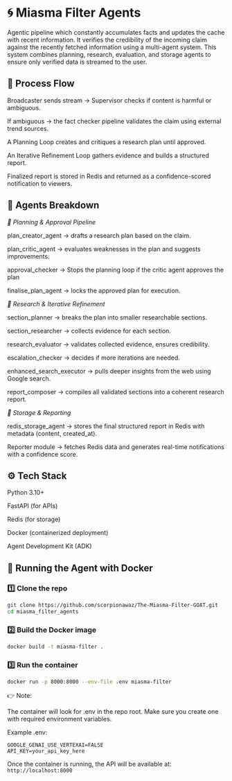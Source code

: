 # 🌀 Miasma Filter Agents
Agentic pipeline which constantly accumulates facts and updates the cache with recent information. It verifies the credibility of the incoming claim against the recently fetched information using a multi-agent system.
This system combines planning, research, evaluation, and storage agents to ensure only verified data is streamed to the user.

## 📌 Process Flow

Broadcaster sends stream → Supervisor checks if content is harmful or ambiguous.

If ambiguous → the fact checker pipeline validates the claim using external trend sources.

A Planning Loop creates and critiques a research plan until approved.

An Iterative Refinement Loop gathers evidence and builds a structured report.

Finalized report is stored in Redis and returned as a confidence-scored notification to viewers.


## 🧩 Agents Breakdown
*🔹 Planning & Approval Pipeline*

plan_creator_agent → drafts a research plan based on the claim.

plan_critic_agent → evaluates weaknesses in the plan and suggests improvements.

approval_checker → Stops the planning loop if the critic agent approves the plan

finalise_plan_agent → locks the approved plan for execution.

*🔹 Research & Iterative Refinement*

section_planner → breaks the plan into smaller researchable sections.

section_researcher → collects evidence for each section.

research_evaluator → validates collected evidence, ensures credibility.

escalation_checker → decides if more iterations are needed.

enhanced_search_executor → pulls deeper insights from the web using Google search.

report_composer → compiles all validated sections into a coherent research report.

*🔹 Storage & Reporting*

redis_storage_agent → stores the final structured report in Redis with metadata (content, created_at).

Reporter module → fetches Redis data and generates real-time notifications with a confidence score.

## ⚙️ Tech Stack

Python 3.10+

FastAPI (for APIs)

Redis (for storage)

Docker (containerized deployment)

Agent Development Kit (ADK)



## 🐳 Running the Agent with Docker
### 1️⃣ Clone the repo
```bash
git clone https://github.com/scorpionawaz/The-Miasma-Filter-GOAT.git
cd miasma_filter_agents
```
### 2️⃣ Build the Docker image
```bash
docker build -t miasma-filter .
```
### 3️⃣ Run the container
```bash
docker run -p 8000:8000 --env-file .env miasma-filter
```

👉 Note:

The container will look for .env in the repo root. Make sure you create one with required environment variables.

Example .env:
```env
GOOGLE_GENAI_USE_VERTEXAI=FALSE
API_KEY=your_api_key_here
```
Once the container is running, the API will be available at:
`http://localhost:8000`






